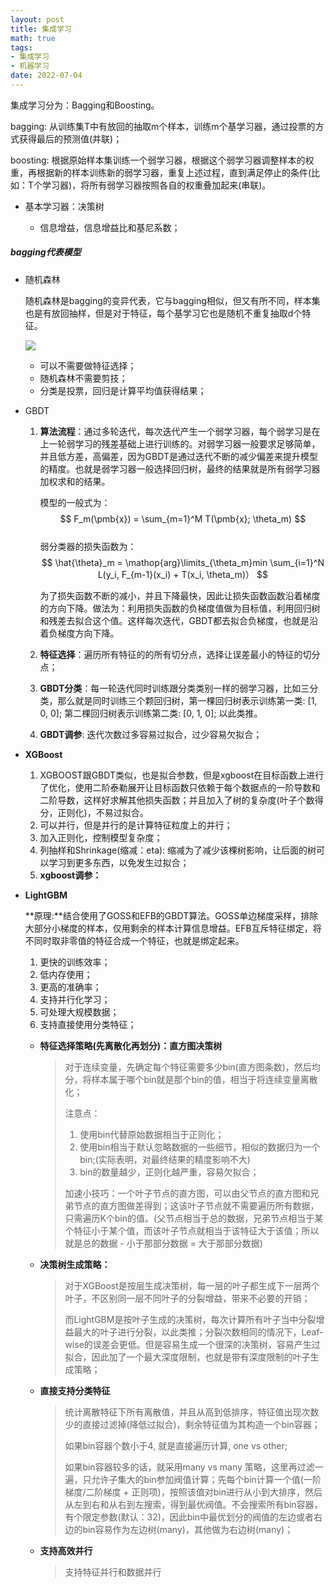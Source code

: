 ```yaml
---
layout: post
title: 集成学习
math: true
tags:
- 集成学习
- 机器学习
date: 2022-07-04
---
```

集成学习分为：Bagging和Boosting。  

bagging: 从训练集T中有放回的抽取m个样本，训练m个基学习器，通过投票的方式获得最后的预测值(并联)；

boosting: 根据原始样本集训练一个弱学习器，根据这个弱学习器调整样本的权重，再根据新的样本训练新的弱学习器，重复上述过程，直到满足停止的条件(比如：T个学习器)，将所有弱学习器按照各自的权重叠加起来(串联)。

- 基本学习器：决策树

  - 信息增益，信息增益比和基尼系数；


##### bagging代表模型

- 随机森林

  随机森林是bagging的变异代表，它与bagging相似，但又有所不同，样本集也是有放回抽样，但是对于特征，每个基学习它也是随机不重复抽取d个特征。

  ![](C:\Users\HUAWEI\Desktop\image\randomforest.png)

  - 可以不需要做特征选择；
  - 随机森林不需要剪技；
  - 分类是投票，回归是计算平均值获得结果；

- GBDT

  1. **算法流程**：通过多轮迭代，每次迭代产生一个弱学习器，每个弱学习是在上一轮弱学习的残差基础上进行训练的。对弱学习器一般要求足够简单，并且低方差，高偏差，因为GBDT是通过迭代不断的减少偏差来提升模型的精度。也就是弱学习器一般选择回归树，最终的结果就是所有弱学习器加权求和的结果。

     模型的一般式为：  
     $$
     F_m(\pmb{x}) = \sum_{m=1}^M T(\pmb{x}; \theta_m)
     $$  
     弱分类器的损失函数为：  
     $$
     \hat{\theta}_m = \mathop{arg}\limits_{\theta_m}min \sum_{i=1}^N L(y_i, F_{m-1}(x_i) + 
     T(x_i, \theta_m)）
     $$  

     为了损失函数不断的减小，并且下降最快，因此让损失函数函数沿着梯度的方向下降。做法为：利用损失函数的负梯度值做为目标值，利用回归树和残差去拟合这个值。这样每次迭代，GBDT都去拟合负梯度，也就是沿着负梯度方向下降。

  2. **特征选择**：遍历所有特征的的所有切分点，选择让误差最小的特征的切分点；

  3. **GBDT分类**：每一轮迭代同时训练跟分类类别一样的弱学习器，比如三分类，那么就是同时训练三个颗回归树，第一棵回归树表示训练第一类: [1, 0, 0]; 第二棵回归树表示训练第二类: [0, 1, 0]; 以此类推。

  4. **GBDT调参**: 迭代次数过多容易过拟合，过少容易欠拟合；

- **XGBoost**

  1. XGBOOST跟GBDT类似，也是拟合参数，但是xgboost在目标函数上进行了优化，使用二阶泰勒展开让目标函数只依赖于每个数据点的一阶导数和二阶导数，这样好求解其他损失函数；并且加入了树的复杂度(叶子个数得分，正则化)，不易过拟合。
  2. 可以并行，但是并行的是计算特征粒度上的并行；
  3. 加入正则化，控制模型复杂度；
  4. 列抽样和Shrinkage(缩减：eta): 缩减为了减少该棵树影响，让后面的树可以学习到更多东西，以免发生过拟合；
  5. **xgboost调参：** 

- **LightGBM**

  **原理:**结合使用了GOSS和EFB的GBDT算法。GOSS单边梯度采样，排除大部分小梯度的样本，仅用剩余的样本计算信息增益。EFB互斥特征绑定，将不同时取非零值的特征合成一个特征，也就是绑定起来。

  1. 更快的训练效率；
  2. 低内存使用；
  3. 更高的准确率；
  4. 支持并行化学习；
  5. 可处理大规模数据；
  6. 支持直接使用分类特征；

  - **特征选择策略(先离散化再划分)：直方图决策树**

    > 对于连续变量，先确定每个特征需要多少bin(直方图条数)，然后均分，将样本属于哪个bin就是那个bin的值，相当于将连续变量离散化；
    >
    > 注意点：
    >
    > 1. 使用bin代替原始数据相当于正则化；
    > 2. 使用bin相当于默认忽略数据的一些细节，相似的数据归为一个bin;(实际表明，对最终结果的精度影响不大)
    > 3. bin的数量越少，正则化越严重，容易欠拟合；
    >
    > 加速小技巧：一个叶子节点的直方图，可以由父节点的直方图和兄弟节点的直方图做差得到；这该叶子节点就不需要遍历所有数据，只需遍历K个bin的值。(父节点相当于总的数据，兄弟节点相当于某个特征小于某个值，而该叶子节点就相当于该特征大于该值；所以就是总的数据 - 小于那部分数据 = 大于那部分数据)

  - **决策树生成策略：**

    > 对于XGBoost是按层生成决策树，每一层的叶子都生成下一层两个叶子，不区别同一层不同叶子的分裂增益，带来不必要的开销；
    >
    > 而LightGBM是按叶子生成的决策树，每次计算所有叶子当中分裂增益最大的叶子进行分裂，以此类推；分裂次数相同的情况下，Leaf-wise的误差会更低。但是容易生成一个很深的决策树，容易产生过拟合，因此加了一个最大深度限制，也就是带有深度限制的叶子生成策略；

  - **直接支持分类特征**

    > 统计离散特征下所有离散值，并且从高到低排序，特征值出现次数少的直接过滤掉(降低过拟合)，剩余特征值为其构造一个bin容器；
    >
    > 如果bin容器个数小于4, 就是直接遍历计算,  one vs other;
    >
    > 如果bin容器较多的话，就采用many vs many 策略，这里再过滤一遍，只允许子集大的bin参加阀值计算；先每个bin计算一个值(一阶梯度/二阶梯度 + 正则项)，按照该值对bin进行从小到大排序，然后从左到右和从右到左搜索，得到最优阀值。不会搜索所有bin容器，有个限定参数(默认：32)，因此bin中最优划分的阀值的左边或者右边的bin容易作为左边树(many)，其他做为右边树(many)；

  - **支持高效并行**

    > 支持特征并行和数据并行

